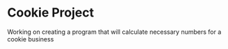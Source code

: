 # Cookie Project
Working on creating a program that will calculate necessary numbers for a cookie business

